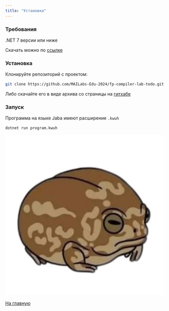 ```yaml
---
title: "Установка"
---
```


### Требования
.NET 7 версии или ниже

Скачать можно по [ссылке](https://dotnet.microsoft.com/en-us/download)

### Установка
Клонируйте репозиторий с проектом:

```bash
git clone https://github.com/MAILabs-Edu-2024/fp-compiler-lab-todo.git
```

Либо скачайте его в виде архива со страницы на [гитхабе](https://github.com/MAILabs-Edu-2024/fp-compiler-lab-todo)

### Запуск
Программа на языке Jaba имеют расширение `.kwuh`

```bash
dotnet run program.kwuh
```

![alt_text](./img/frog2.png)

[На главную]({{site.baseurl}})
